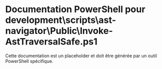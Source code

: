 # Documentation PowerShell pour development\scripts\ast-navigator\Public\Invoke-AstTraversalSafe.ps1

Cette documentation est un placeholder et doit être générée par un outil PowerShell spécifique.

